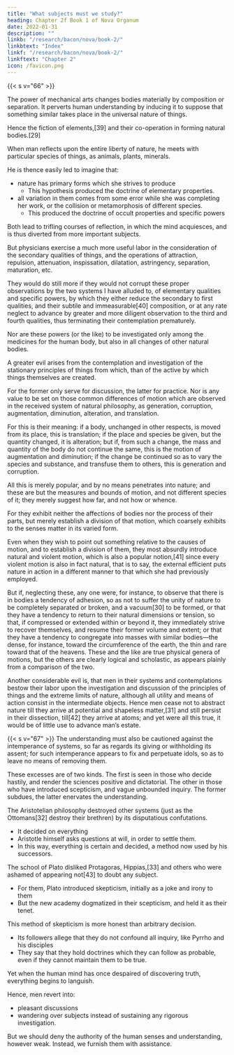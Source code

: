 ```yaml
---
title: "What subjects must we study?"
heading: Chapter 2f Book 1 of Nova Organum
date: 2022-01-31
description: ""
linkb: "/research/bacon/nova/book-2/"
linkbtext: "Index"
linkf: "/research/bacon/nova/book-2/"
linkftext: "Chapter 2"
icon: /favicon.png
---
```



{{< s v="66" >}} <!-- What subjects must we study? -->

The power of mechanical arts changes bodies materially by composition or separation. It perverts human understanding by inducing it to suppose that something similar takes place in the universal nature of things. 

Hence the fiction of elements,[39] and their co-operation in forming natural bodies.[29] 

When man reflects upon the entire liberty of nature, he meets with particular species of things, as animals, plants, minerals. 

He is thence easily led to imagine that:
- nature has primary forms which she strives to produce
  - This hypothesis produced the doctrine of elementary properties.
- all variation in them comes from some error while she was completing her work, or the collision or metamorphosis of different species. 
  - This produced the doctrine of occult properties and specific powers

Both lead to trifling courses of reflection, in which the mind acquiesces, and is thus diverted from more important subjects. 

But physicians exercise a much more useful labor in the consideration of the secondary qualities of things, and the operations of attraction, repulsion, attenuation, inspissation, dilatation, astringency, separation, maturation, etc. 

They would do still more if they would not corrupt these proper observations by the two systems I have alluded to, of elementary qualities and specific powers, by which they either reduce the secondary to first qualities, and their subtile and immeasurable[40] composition, or at any rate neglect to advance by greater and more diligent observation to the third and fourth qualities, thus terminating their contemplation prematurely. 

Nor are these powers (or the like) to be investigated only among the medicines for the human body, but also in all changes of other natural bodies.

A greater evil arises from the contemplation and investigation of the stationary principles of things from which, than of the active by which things themselves are created.

For the former only serve for discussion, the latter for practice. Nor is any value to be set on those common differences of motion which are observed in the received system of natural philosophy, as generation, corruption, augmentation, diminution, alteration, and translation. 

For this is their meaning: if a body, unchanged in other respects, is moved from its place, this is translation; if the place and species be given, but the quantity changed, it is alteration; but if, from such a change, the mass and quantity of the body do not continue the same, this is the motion of augmentation and diminution; if the change be continued so as to vary the species and substance, and transfuse them to others, this is generation and corruption. 

All this is merely popular, and by no means penetrates into nature; and these are but the measures and bounds of motion, and not different species of it; they merely suggest how far, and not how or whence. 

For they exhibit neither the affections of bodies nor the process of their parts, but merely establish a division of that motion, which coarsely exhibits to the senses matter in its varied form. 

Even when they wish to point out something relative to the causes of motion, and to establish a division of them, they most absurdly introduce natural and violent motion, which is also a popular notion,[41] since every violent motion is also in fact natural, that is to say, the external efficient puts nature in action in a different manner to that which she had previously employed.

But if, neglecting these, any one were, for instance, to observe that there is in bodies a tendency of adhesion, so as not to suffer the unity of nature to be completely separated or broken, and a vacuum[30] to be formed, or that they have a tendency to return to their natural dimensions or tension, so that, if compressed or extended within or beyond it, they immediately strive to recover themselves, and resume their former volume and extent; or that they have a tendency to congregate into masses with similar bodies—the dense, for instance, toward the circumference of the earth, the thin and rare toward that of the heavens. These and the like are true physical genera of motions, but the others are clearly logical and scholastic, as appears plainly from a comparison of the two.

Another considerable evil is, that men in their systems and contemplations bestow their labor upon the investigation and discussion of the principles of things and the extreme limits of nature, although all utility and means of action consist in the intermediate objects. Hence men cease not to abstract nature till they arrive at potential and shapeless matter,[31] and still persist in their dissection, till[42] they arrive at atoms; and yet were all this true, it would be of little use to advance man’s estate.


{{< s v="67" >}} The understanding must also be cautioned against the intemperance of systems, so far as regards its giving or withholding its assent; for such intemperance appears to fix and perpetuate idols, so as to leave no means of removing them.

These excesses are of two kinds. The first is seen in those who decide hastily, and render the sciences positive and dictatorial. The other in those who have introduced scepticism, and vague unbounded inquiry. The former subdues, the latter enervates the understanding. 

The Aristotelian philosophy destroyed other systems (just as the Ottomans[32] destroy their brethren) by its disputatious confutations. 
- It decided on everything
- Aristotle himself asks questions at will, in order to settle them. 
- In this way, everything is certain and decided, a method now used by his successors.

The school of Plato disliked Protagoras, Hippias,[33] and others who were ashamed of appearing not[43] to doubt any subject.
- For them, Plato introduced skepticism, initially as a joke and irony to them 
- But the new academy dogmatized in their scepticism, and held it as their tenet. 

This method of skepticism is more honest than arbitrary decision. 
- Its followers allege that they do not confound all inquiry, like Pyrrho and his disciples
- They say that they hold doctrines which they can follow as probable, even if they cannot maintain them to be true. 

Yet when the human mind has once despaired of discovering truth, everything begins to languish. 

Hence, men revert into:
- pleasant discussions
- wandering over subjects instead of sustaining any rigorous investigation. 

But we should deny the authority of the human senses and understanding, however weak.  Instead, we furnish them with assistance.


